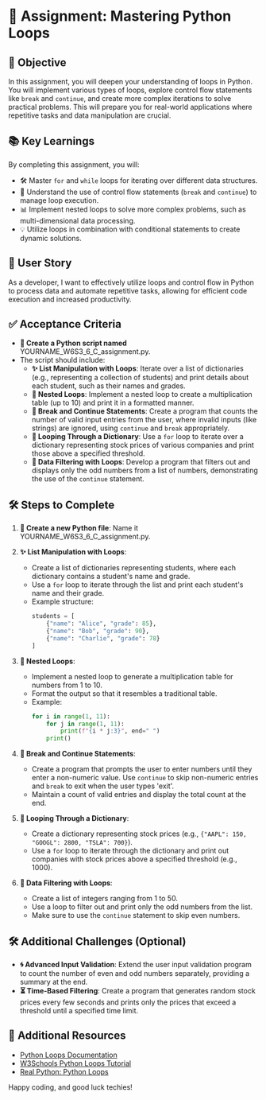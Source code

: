 # 🐍 **Assignment: Mastering Python Loops**

## 🎯 **Objective**

In this assignment, you will deepen your understanding of loops in Python. You will implement various types of loops, explore control flow statements like `break` and `continue`, and create more complex iterations to solve practical problems. This will prepare you for real-world applications where repetitive tasks and data manipulation are crucial.

## 📚 **Key Learnings**

By completing this assignment, you will:

- 🛠️ Master `for` and `while` loops for iterating over different data structures.
- 🔄 Understand the use of control flow statements (`break` and `continue`) to manage loop execution.
- 📊 Implement nested loops to solve more complex problems, such as multi-dimensional data processing.
- 💡 Utilize loops in combination with conditional statements to create dynamic solutions.

## 👤 **User Story**

As a developer, I want to effectively utilize loops and control flow in Python to process data and automate repetitive tasks, allowing for efficient code execution and increased productivity.

## ✅ **Acceptance Criteria**

- **📝 Create a Python script named** YOURNAME_W6S3_6_C_assignment.py.
- The script should include:
  - **✨ List Manipulation with Loops**: Iterate over a list of dictionaries (e.g., representing a collection of students) and print details about each student, such as their names and grades.
  - **🔄 Nested Loops**: Implement a nested loop to create a multiplication table (up to 10) and print it in a formatted manner.
  - **📑 Break and Continue Statements**: Create a program that counts the number of valid input entries from the user, where invalid inputs (like strings) are ignored, using `continue` and `break` appropriately.
  - **🔗 Looping Through a Dictionary**: Use a `for` loop to iterate over a dictionary representing stock prices of various companies and print those above a specified threshold.
  - **💾 Data Filtering with Loops**: Develop a program that filters out and displays only the odd numbers from a list of numbers, demonstrating the use of the `continue` statement.

## 🛠️ **Steps to Complete**

1. **📁 Create a new Python file**: Name it YOURNAME_W6S3_6_C_assignment.py.

2. **✨ List Manipulation with Loops**:
   - Create a list of dictionaries representing students, where each dictionary contains a student's name and grade.
   - Use a `for` loop to iterate through the list and print each student's name and their grade.
   - Example structure:
     ```python
     students = [
         {"name": "Alice", "grade": 85},
         {"name": "Bob", "grade": 90},
         {"name": "Charlie", "grade": 78}
     ]
     ```

3. **🔄 Nested Loops**:
   - Implement a nested loop to generate a multiplication table for numbers from 1 to 10.
   - Format the output so that it resembles a traditional table.
   - Example:
     ```python
     for i in range(1, 11):
         for j in range(1, 11):
             print(f"{i * j:3}", end=" ")
         print()
     ```

4. **📑 Break and Continue Statements**:
   - Create a program that prompts the user to enter numbers until they enter a non-numeric value. Use `continue` to skip non-numeric entries and `break` to exit when the user types 'exit'.
   - Maintain a count of valid entries and display the total count at the end.

5. **🔗 Looping Through a Dictionary**:
   - Create a dictionary representing stock prices (e.g., `{"AAPL": 150, "GOOGL": 2800, "TSLA": 700}`).
   - Use a `for` loop to iterate through the dictionary and print out companies with stock prices above a specified threshold (e.g., 1000).

6. **💾 Data Filtering with Loops**:
   - Create a list of integers ranging from 1 to 50.
   - Use a loop to filter out and print only the odd numbers from the list.
   - Make sure to use the `continue` statement to skip even numbers.

## 🛠️ **Additional Challenges (Optional)**

- **🌀 Advanced Input Validation**: Extend the user input validation program to count the number of even and odd numbers separately, providing a summary at the end.
- **⏳ Time-Based Filtering**: Create a program that generates random stock prices every few seconds and prints only the prices that exceed a threshold until a specified time limit.

## 📎 **Additional Resources**

- [Python Loops Documentation](https://docs.python.org/3/tutorial/controlflow.html#for-statements)
- [W3Schools Python Loops Tutorial](https://www.w3schools.com/python/python_for_loops.asp)
- [Real Python: Python Loops](https://realpython.com/python-for-loop/)

Happy coding, and good luck techies!